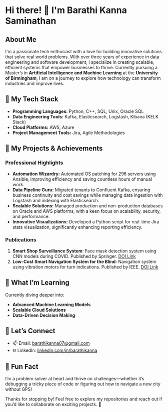 # Hi there! 👋 I'm Barathi Kanna Saminathan

## About Me
I'm a passionate tech enthusiast with a love for building innovative solutions that solve real world problems. With over three years of experience in data engineering and software development, I specialize in creating scalable, efficient systems that empower businesses to thrive. Currently pursuing a Master’s in **Artificial Intelligence and Machine Learning** at the **University of Birmingham**, I am on a journey to explore how technology can transform industries and improve lives.

## 🌟 My Tech Stack
- **Programming Languages:** Python, C++, SQL, Unix, Oracle SQL
- **Data Engineering Tools:** Kafka, Elasticsearch, Logstash, Kibana (KELK Stack)
- **Cloud Platforms:** AWS, Azure
- **Project Management Tools:** Jira, Agile Methodologies

## 🚀 My Projects & Achievements
### Professional Highlights
- **Automation Wizardry:** Automated OS patching for 296 servers using Ansible, improving efficiency and saving countless hours of manual work.
- **Data Pipeline Guru:** Migrated tenants to Confluent Kafka, ensuring business continuity and cost savings while managing data ingestion with Logstash and indexing with Elasticsearch.
- **Scalable Solutions:** Managed production and non-production databases on Oracle and AWS platforms, with a keen focus on scalability, security, and performance.
- **Innovative Visualizations:** Developed a Python script for real-time Jira stats visualization, significantly enhancing reporting efficiency.

### Publications
1. **Smart Shop Surveillance System**: Face mask detection system using CNN models during COVID. Published by Springer. [DOI Link](https://doi.org/10.1007/978-981-16-2422-3_55)
2. **Low-Cost Smart Navigation System for the Blind**: Navigation system using vibration motors for turn indications. Published by IEEE. [DOI Link](https://doi.org/10.1109/ICACCS51430.2021.9442056)

## 🧠 What I’m Learning
Currently diving deeper into:
- **Advanced Machine Learning Models**
- **Scalable Cloud Solutions**
- **Data-Driven Decision Making**

## 💬 Let’s Connect
- 📫 Email: [barathikanna07@gmail.com](mailto:barathikanna07@gmail.com)
- 🌐 LinkedIn: [linkedin.com/in/barathikanna](https://www.linkedin.com/in/barathikanna)

## 🎯 Fun Fact
I’m a problem solver at heart and thrive on challenges—whether it’s debugging a tricky piece of code or figuring out how to navigate a new city without GPS!

Thanks for stopping by! Feel free to explore my repositories and reach out if you’d like to collaborate on exciting projects. 🚀
